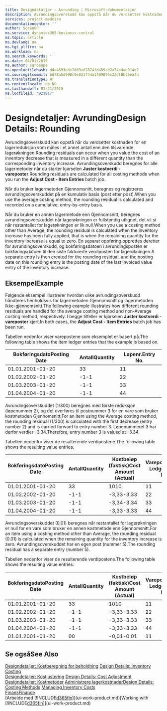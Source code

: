 ```yaml
---
title: Designdetaljer – Avrunding | Microsoft-dokumentasjon
description: Avrundingsoverskudd kan oppstå når du verdsetter kostnaden for en lagerreduksjon som måles i et annet antall enn den tilsvarende lagerøkningen. Avrundingsoverskudd beregnes for alle lagermetoder når du starter kjørselen **Juster kostverdi - vareposter**.
services: project-madeira
documentationcenter: ''
author: SorenGP
ms.service: dynamics365-business-central
ms.topic: article
ms.devlang: na
ms.tgt_pltfrm: na
ms.workload: na
ms.search.keywords: ''
ms.date: 04/01/2019
ms.author: sgroespe
ms.openlocfilehash: d4a4893ade7d89ad7874fd489cd7a74e4ae914e2
ms.sourcegitcommit: bd78a5d990c9e83174da1409076c22df8b35eafd
ms.translationtype: HT
ms.contentlocale: nb-NO
ms.lasthandoff: 03/31/2019
ms.locfileid: "921917"
---
```

# <a name="design-details-rounding"></a><span data-ttu-id="2188d-104">Designdetaljer: Avrunding</span><span class="sxs-lookup"><span data-stu-id="2188d-104">Design Details: Rounding</span></span>
<span data-ttu-id="2188d-105">Avrundingsoverskudd kan oppstå når du verdsetter kostnaden for en lagerreduksjon som måles i et annet antall enn den tilsvarende lagerøkningen.</span><span class="sxs-lookup"><span data-stu-id="2188d-105">Rounding residuals can occur when you value the cost of an inventory decrease that is measured in a different quantity than the corresponding inventory increase.</span></span> <span data-ttu-id="2188d-106">Avrundingsoverskudd beregnes for alle lagermetoder når du starter kjørselen **Juster kostverdi - vareposter**.</span><span class="sxs-lookup"><span data-stu-id="2188d-106">Rounding residuals are calculated for all costing methods when you run the **Adjust Cost - Item Entries** batch job.</span></span>  

 <span data-ttu-id="2188d-107">Når du bruker lagermetoden Gjennomsnitt, beregnes og registreres avrundingsoverskuddet på en kumulativ basis (post etter post).</span><span class="sxs-lookup"><span data-stu-id="2188d-107">When you use the average costing method, the rounding residual is calculated and recorded on a cumulative, entry-by-entry basis.</span></span>  

 <span data-ttu-id="2188d-108">Når du bruker en annen lagermetode enn Gjennomsnitt, beregnes avrundingsoverskuddet når lagerøkningen er fullstendig utlignet, det vil si når restantallet for lagerøkningen er lik null.</span><span class="sxs-lookup"><span data-stu-id="2188d-108">When you use a costing method other than Average, the rounding residual is calculated when the inventory increase has been fully applied, that is when the remaining quantity for the inventory increase is equal to zero.</span></span> <span data-ttu-id="2188d-109">En separat oppføring opprettes deretter for avrundingsoverskudd, og bokføringsdatoen i avrundingsposten er bokføringsdatoen til den siste fakturerte verdiposten for lagerøkningen.</span><span class="sxs-lookup"><span data-stu-id="2188d-109">A separate entry is then created for the rounding residual, and the posting date on this rounding entry is the posting date of the last invoiced value entry of the inventory increase.</span></span>  

## <a name="example"></a><span data-ttu-id="2188d-110">Eksempel</span><span class="sxs-lookup"><span data-stu-id="2188d-110">Example</span></span>  
 <span data-ttu-id="2188d-111">Følgende eksempel illustrerer hvordan ulike avrundingsoverskudd håndteres henholdsvis for lagermetoden Gjennomsnitt og lagermetoden Ikke-gjennomsnitt.</span><span class="sxs-lookup"><span data-stu-id="2188d-111">The following example illustrates how different rounding residuals are handled for the average costing method and non-Average costing method, respectively.</span></span> <span data-ttu-id="2188d-112">I begge tilfeller er kjørselen **Juster kostverdi - vareposter** kjørt.</span><span class="sxs-lookup"><span data-stu-id="2188d-112">In both cases, the **Adjust Cost - Item Entries** batch job has been run.</span></span>  

 <span data-ttu-id="2188d-113">Tabellen nedenfor viser varepostene som eksemplet er basert på.</span><span class="sxs-lookup"><span data-stu-id="2188d-113">The following table shows the item ledger entries that the example is based on.</span></span>  

|<span data-ttu-id="2188d-114">Bokføringsdato</span><span class="sxs-lookup"><span data-stu-id="2188d-114">Posting Date</span></span>|<span data-ttu-id="2188d-115">Antall</span><span class="sxs-lookup"><span data-stu-id="2188d-115">Quantity</span></span>|<span data-ttu-id="2188d-116">Løpenr.</span><span class="sxs-lookup"><span data-stu-id="2188d-116">Entry No.</span></span>|  
|------------------|--------------|---------------|  
|<span data-ttu-id="2188d-117">01.01.20</span><span class="sxs-lookup"><span data-stu-id="2188d-117">01-01-20</span></span>|<span data-ttu-id="2188d-118">3</span><span class="sxs-lookup"><span data-stu-id="2188d-118">3</span></span>|<span data-ttu-id="2188d-119">1</span><span class="sxs-lookup"><span data-stu-id="2188d-119">1</span></span>|  
|<span data-ttu-id="2188d-120">01.02.20</span><span class="sxs-lookup"><span data-stu-id="2188d-120">02-01-20</span></span>|<span data-ttu-id="2188d-121">-1</span><span class="sxs-lookup"><span data-stu-id="2188d-121">-1</span></span>|<span data-ttu-id="2188d-122">2</span><span class="sxs-lookup"><span data-stu-id="2188d-122">2</span></span>|  
|<span data-ttu-id="2188d-123">01.03.20</span><span class="sxs-lookup"><span data-stu-id="2188d-123">03-01-20</span></span>|<span data-ttu-id="2188d-124">-1</span><span class="sxs-lookup"><span data-stu-id="2188d-124">-1</span></span>|<span data-ttu-id="2188d-125">3</span><span class="sxs-lookup"><span data-stu-id="2188d-125">3</span></span>|  
|<span data-ttu-id="2188d-126">01.04.20</span><span class="sxs-lookup"><span data-stu-id="2188d-126">04-01-20</span></span>|<span data-ttu-id="2188d-127">-1</span><span class="sxs-lookup"><span data-stu-id="2188d-127">-1</span></span>|<span data-ttu-id="2188d-128">4</span><span class="sxs-lookup"><span data-stu-id="2188d-128">4</span></span>|  

 <span data-ttu-id="2188d-129">Avrundingsoverskuddet (1/300) beregnes med første reduksjon (løpenummer 2), og det overføres til postnummer 3 for en vare som bruker kostmetoden Gjennomsnitt.</span><span class="sxs-lookup"><span data-stu-id="2188d-129">For an item using the Average costing method, the rounding residual (1/300) is calculated with the first decrease (entry number 2) and is carried forward to entry number 3.</span></span> <span data-ttu-id="2188d-130">Løpenummeret 3 har derfor verdier –3.34.</span><span class="sxs-lookup"><span data-stu-id="2188d-130">Therefore, entry number 3 is valued at –3.34.</span></span>  

 <span data-ttu-id="2188d-131">Tabellen nedenfor viser de resulterende verdipostene.</span><span class="sxs-lookup"><span data-stu-id="2188d-131">The following table shows the resulting value entries.</span></span>  

|<span data-ttu-id="2188d-132">Bokføringsdato</span><span class="sxs-lookup"><span data-stu-id="2188d-132">Posting Date</span></span>|<span data-ttu-id="2188d-133">Antall</span><span class="sxs-lookup"><span data-stu-id="2188d-133">Quantity</span></span>|<span data-ttu-id="2188d-134">Kostbeløp (faktisk)</span><span class="sxs-lookup"><span data-stu-id="2188d-134">Cost Amount (Actual)</span></span>|<span data-ttu-id="2188d-135">Varepostnr.</span><span class="sxs-lookup"><span data-stu-id="2188d-135">Item Ledger Entry No.</span></span>|<span data-ttu-id="2188d-136">Løpenr.</span><span class="sxs-lookup"><span data-stu-id="2188d-136">Entry No.</span></span>|  
|------------------|--------------|----------------------------|---------------------------|---------------|  
|<span data-ttu-id="2188d-137">01.01.20</span><span class="sxs-lookup"><span data-stu-id="2188d-137">01-01-20</span></span>|<span data-ttu-id="2188d-138">3</span><span class="sxs-lookup"><span data-stu-id="2188d-138">3</span></span>|<span data-ttu-id="2188d-139">10</span><span class="sxs-lookup"><span data-stu-id="2188d-139">10</span></span>|<span data-ttu-id="2188d-140">1</span><span class="sxs-lookup"><span data-stu-id="2188d-140">1</span></span>|<span data-ttu-id="2188d-141">1</span><span class="sxs-lookup"><span data-stu-id="2188d-141">1</span></span>|  
|<span data-ttu-id="2188d-142">01.02.20</span><span class="sxs-lookup"><span data-stu-id="2188d-142">02-01-20</span></span>|<span data-ttu-id="2188d-143">-1</span><span class="sxs-lookup"><span data-stu-id="2188d-143">-1</span></span>|<span data-ttu-id="2188d-144">-3,33</span><span class="sxs-lookup"><span data-stu-id="2188d-144">-3.33</span></span>|<span data-ttu-id="2188d-145">2</span><span class="sxs-lookup"><span data-stu-id="2188d-145">2</span></span>|<span data-ttu-id="2188d-146">2</span><span class="sxs-lookup"><span data-stu-id="2188d-146">2</span></span>|  
|<span data-ttu-id="2188d-147">01.03.20</span><span class="sxs-lookup"><span data-stu-id="2188d-147">03-01-20</span></span>|<span data-ttu-id="2188d-148">-1</span><span class="sxs-lookup"><span data-stu-id="2188d-148">-1</span></span>|<span data-ttu-id="2188d-149">-3,34</span><span class="sxs-lookup"><span data-stu-id="2188d-149">-3.34</span></span>|<span data-ttu-id="2188d-150">3</span><span class="sxs-lookup"><span data-stu-id="2188d-150">3</span></span>|<span data-ttu-id="2188d-151">3</span><span class="sxs-lookup"><span data-stu-id="2188d-151">3</span></span>|  
|<span data-ttu-id="2188d-152">01.04.20</span><span class="sxs-lookup"><span data-stu-id="2188d-152">04-01-20</span></span>|<span data-ttu-id="2188d-153">-1</span><span class="sxs-lookup"><span data-stu-id="2188d-153">-1</span></span>|<span data-ttu-id="2188d-154">-3,33</span><span class="sxs-lookup"><span data-stu-id="2188d-154">-3.33</span></span>|<span data-ttu-id="2188d-155">4</span><span class="sxs-lookup"><span data-stu-id="2188d-155">4</span></span>|<span data-ttu-id="2188d-156">4</span><span class="sxs-lookup"><span data-stu-id="2188d-156">4</span></span>|  

 <span data-ttu-id="2188d-157">Avrundingsoverskuddet (0,01) beregnes når restantallet for lagerøkningen er null for en vare som bruker en annen kostmetode enn Gjennomsnitt.</span><span class="sxs-lookup"><span data-stu-id="2188d-157">For an item using a costing method other than Average, the rounding residual (0.01) is calculated when the remaining quantity for the inventory increase is zero.</span></span> <span data-ttu-id="2188d-158">Avrundingsoverskuddet har en egen post (nummer 5).</span><span class="sxs-lookup"><span data-stu-id="2188d-158">The rounding residual has a separate entry (number 5).</span></span>  

 <span data-ttu-id="2188d-159">Tabellen nedenfor viser de resulterende verdipostene.</span><span class="sxs-lookup"><span data-stu-id="2188d-159">The following table shows the resulting value entries.</span></span>  

|<span data-ttu-id="2188d-160">Bokføringsdato</span><span class="sxs-lookup"><span data-stu-id="2188d-160">Posting Date</span></span>|<span data-ttu-id="2188d-161">Antall</span><span class="sxs-lookup"><span data-stu-id="2188d-161">Quantity</span></span>|<span data-ttu-id="2188d-162">Kostbeløp (faktisk)</span><span class="sxs-lookup"><span data-stu-id="2188d-162">Cost Amount (Actual)</span></span>|<span data-ttu-id="2188d-163">Varepostnr.</span><span class="sxs-lookup"><span data-stu-id="2188d-163">Item Ledger Entry No.</span></span>|<span data-ttu-id="2188d-164">Løpenr.</span><span class="sxs-lookup"><span data-stu-id="2188d-164">Entry No.</span></span>|  
|------------------|--------------|----------------------------|---------------------------|---------------|  
|<span data-ttu-id="2188d-165">01.01.20</span><span class="sxs-lookup"><span data-stu-id="2188d-165">01-01-20</span></span>|<span data-ttu-id="2188d-166">3</span><span class="sxs-lookup"><span data-stu-id="2188d-166">3</span></span>|<span data-ttu-id="2188d-167">10</span><span class="sxs-lookup"><span data-stu-id="2188d-167">10</span></span>|<span data-ttu-id="2188d-168">1</span><span class="sxs-lookup"><span data-stu-id="2188d-168">1</span></span>|<span data-ttu-id="2188d-169">1</span><span class="sxs-lookup"><span data-stu-id="2188d-169">1</span></span>|  
|<span data-ttu-id="2188d-170">01.02.20</span><span class="sxs-lookup"><span data-stu-id="2188d-170">02-01-20</span></span>|<span data-ttu-id="2188d-171">-1</span><span class="sxs-lookup"><span data-stu-id="2188d-171">-1</span></span>|<span data-ttu-id="2188d-172">-3,33</span><span class="sxs-lookup"><span data-stu-id="2188d-172">-3.33</span></span>|<span data-ttu-id="2188d-173">2</span><span class="sxs-lookup"><span data-stu-id="2188d-173">2</span></span>|<span data-ttu-id="2188d-174">2</span><span class="sxs-lookup"><span data-stu-id="2188d-174">2</span></span>|  
|<span data-ttu-id="2188d-175">01.03.20</span><span class="sxs-lookup"><span data-stu-id="2188d-175">03-01-20</span></span>|<span data-ttu-id="2188d-176">-1</span><span class="sxs-lookup"><span data-stu-id="2188d-176">-1</span></span>|<span data-ttu-id="2188d-177">-3,33</span><span class="sxs-lookup"><span data-stu-id="2188d-177">-3.33</span></span>|<span data-ttu-id="2188d-178">3</span><span class="sxs-lookup"><span data-stu-id="2188d-178">3</span></span>|<span data-ttu-id="2188d-179">3</span><span class="sxs-lookup"><span data-stu-id="2188d-179">3</span></span>|  
|<span data-ttu-id="2188d-180">01.04.20</span><span class="sxs-lookup"><span data-stu-id="2188d-180">04-01-20</span></span>|<span data-ttu-id="2188d-181">-1</span><span class="sxs-lookup"><span data-stu-id="2188d-181">-1</span></span>|<span data-ttu-id="2188d-182">-3,33</span><span class="sxs-lookup"><span data-stu-id="2188d-182">-3.33</span></span>|<span data-ttu-id="2188d-183">4</span><span class="sxs-lookup"><span data-stu-id="2188d-183">4</span></span>|<span data-ttu-id="2188d-184">4</span><span class="sxs-lookup"><span data-stu-id="2188d-184">4</span></span>|  
|<span data-ttu-id="2188d-185">01.01.20</span><span class="sxs-lookup"><span data-stu-id="2188d-185">01-01-20</span></span>|<span data-ttu-id="2188d-186">0</span><span class="sxs-lookup"><span data-stu-id="2188d-186">0</span></span>|<span data-ttu-id="2188d-187">-0,01</span><span class="sxs-lookup"><span data-stu-id="2188d-187">-0.01</span></span>|<span data-ttu-id="2188d-188">1</span><span class="sxs-lookup"><span data-stu-id="2188d-188">1</span></span>|<span data-ttu-id="2188d-189">5</span><span class="sxs-lookup"><span data-stu-id="2188d-189">5</span></span>|  

## <a name="see-also"></a><span data-ttu-id="2188d-190">Se også</span><span class="sxs-lookup"><span data-stu-id="2188d-190">See Also</span></span>  
 <span data-ttu-id="2188d-191">[Designdetaljer: Kostberegning for beholdning](design-details-inventory-costing.md) </span><span class="sxs-lookup"><span data-stu-id="2188d-191">[Design Details: Inventory Costing](design-details-inventory-costing.md) </span></span>  
 <span data-ttu-id="2188d-192">[Designdetaljer: Kostjustering](design-details-cost-adjustment.md) </span><span class="sxs-lookup"><span data-stu-id="2188d-192">[Design Details: Cost Adjustment](design-details-cost-adjustment.md) </span></span>  
 <span data-ttu-id="2188d-193">[Designdetaljer: Kostmetoder](design-details-costing-methods.md) [Administrere lagerkostnader](finance-manage-inventory-costs.md)</span><span class="sxs-lookup"><span data-stu-id="2188d-193">[Design Details: Costing Methods](design-details-costing-methods.md) [Managing Inventory Costs](finance-manage-inventory-costs.md)</span></span>  
 [<span data-ttu-id="2188d-194">Finans</span><span class="sxs-lookup"><span data-stu-id="2188d-194">Finance</span></span>](finance.md)  
 <span data-ttu-id="2188d-195">[Arbeide med [!INCLUDE[d365fin](includes/d365fin_md.md)]](ui-work-product.md)</span><span class="sxs-lookup"><span data-stu-id="2188d-195">[Working with [!INCLUDE[d365fin](includes/d365fin_md.md)]](ui-work-product.md)</span></span>
